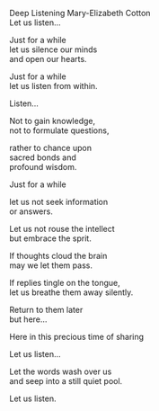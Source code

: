 Deep Listening  Mary-Elizabeth Cotton  
Let us listen…  

Just for a while  
let us silence our minds  
and open our hearts.  

Just for a while  
let us listen from within.  

Listen…  

Not to gain knowledge,  
not to formulate questions,  

rather to chance upon  
sacred bonds and  
profound wisdom.  

Just for a while  

let us not seek information  
or answers.  

Let us not rouse the intellect  
but embrace the sprit.  

If thoughts cloud the brain  
may we let them pass.  

If replies tingle on the tongue,  
let us breathe them away silently.  

Return to them later  
but here…  

Here in this precious time of sharing  

Let us listen…  

Let the words wash over us  
and seep into a still quiet pool.  

Let us listen.  
